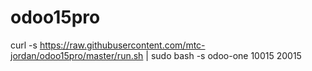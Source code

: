 # odoo15pro

curl -s https://raw.githubusercontent.com/mtc-jordan/odoo15pro/master/run.sh | sudo bash -s odoo-one 10015 20015
